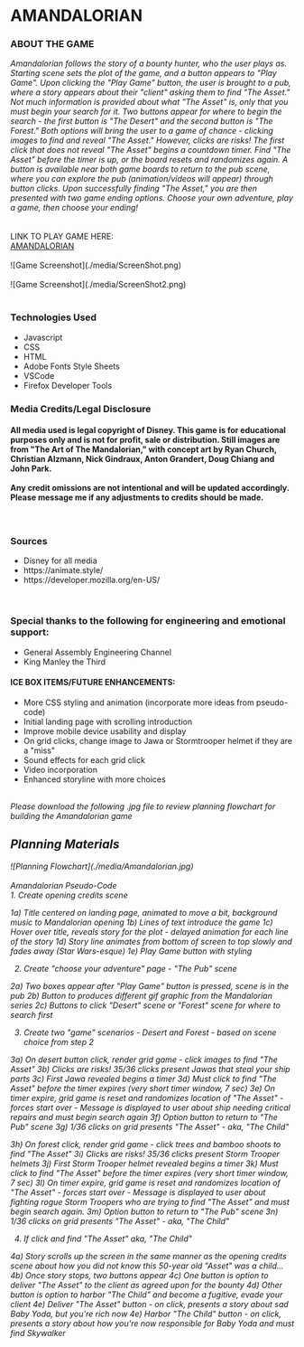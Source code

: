 <h1>AMANDALORIAN</h1>

<h3>ABOUT THE GAME</h3>

<i>
Amandalorian follows the story of a bounty hunter, who the user plays as. Starting scene sets the plot of the game, and a button appears to "Play Game". Upon clicking the "Play Game" button, the user is brought to a pub, where a story appears about their "client" asking them to find "The Asset." Not much information is provided about what "The Asset" is, only that you must begin your search for it.  Two buttons appear for where to begin the search - the first button is "The Desert" and the second button is "The Forest." Both options will bring the user to a game of chance - clicking images to find and reveal "The Asset." However, clicks are risks! The first click that does not reveal "The Asset" begins a countdown timer. Find "The Asset" before the timer is up, or the board resets and randomizes again.  A button is available near both game boards to return to the pub scene, where you can explore the pub (animation/videos will appear) through button clicks. Upon successfully finding "The Asset," you are then presented with two game ending options.  Choose your own adventure, play a game, then choose your ending!</i>
<br>
<br>
<br>
LINK TO PLAY GAME HERE:
<br>
<a href="https://amandalorian.netlify.app/">AMANDALORIAN</a>
<br>
<br>
![Game Screenshot](./media/ScreenShot.png)
<br>
<br>
![Game Screenshot](./media/ScreenShot2.png)
<br>
<br>
<h3>Technologies Used</h3>
<ul>
<li>Javascript</li>
<li>CSS</li>
<li>HTML</li>
<li>Adobe Fonts Style Sheets</li>
<li>VSCode</li>
<li>Firefox Developer Tools</li>
</ul>
<h3> Media Credits/Legal Disclosure </h3>
<h4>All media used is legal copyright of Disney. This game is for educational purposes only and is not for profit, sale or distribution. Still images are from "The Art of The Mandalorian," with concept art by Ryan Church, Christian Alzmann, Nick Gindraux, Anton Grandert, Doug Chiang and John Park.
<br>
<br>Any credit omissions are not intentional and will be updated accordingly. Please message me if any adjustments to credits should be made.
</h4>
<br>
<h3>Sources</h3>
<ul>
  <li>Disney for all media</li>
  <li>https://animate.style/</li>
  <li>https://developer.mozilla.org/en-US/</li>
</ul>
<br>
<h3>Special thanks to the following for engineering and emotional support:</h3>
<ul>
  <li>General Assembly Engineering Channel</li>
  <li>King Manley the Third</li>
</ul>
<h4>ICE BOX ITEMS/FUTURE ENHANCEMENTS:</h4>
<ul>
<li>More CSS styling and animation (incorporate more ideas from pseudo-code)</li>
<li>Initial landing page with scrolling introduction</li>
<li>Improve mobile device usability and display</li>
<li>On grid clicks, change image to Jawa or Stormtrooper helmet if they are a "miss"</li>
<li>Sound effects for each grid click</li>
<li>Video incorporation</li>
<li>Enhanced storyline with more choices</li>
<i>
</ul>
<br>
Please download the following .jpg file to review planning flowchart for building the Amandalorian game

<h2>Planning Materials</h2>
![Planning Flowchart](./media/Amandalorian.jpg)
<br> 
<br>
Amandalorian Pseudo-Code
<br>
1. Create opening credits scene

 1a) Title centered on landing page, animated to move a bit, background music to Mandalorian opening
 1b) Lines of text introduce the game
 1c) Hover over title, reveals story for the plot - delayed animation for each line of the story
 1d) Story line animates from bottom of screen to top slowly and fades away (Star Wars-esque)
 1e) Play Game button with styling

2. Create "choose your adventure" page - "The Pub" scene
 
 2a) Two boxes appear after "Play Game" button is pressed, scene is in the pub
 2b) Button to produces different gif graphic from the Mandalorian series
 2c) Buttons to click "Desert" scene or "Forest" scene for where to search first

3. Create two "game" scenarios - Desert and Forest - based on scene choice from step 2

3a) On desert button click, render grid game - click images to find "The Asset"
3b) Clicks are risks! 35/36 clicks present Jawas that steal your ship parts
3c) First Jawa revealed begins a timer
3d) Must click to find "The Asset" before the timer expires (very short timer window, 7 sec)
3e) On timer expire, grid game is reset and randomizes location of "The Asset" - forces start over - Message is displayed to user about ship needing critical repairs and must begin search again
3f) Option button to return to "The Pub" scene
3g) 1/36 clicks on grid presents "The Asset" - aka, "The Child"

3h) On forest click, render grid game - click trees and bamboo shoots to find "The Asset"
3i) Clicks are risks! 35/36 clicks present Storm Trooper helmets
3j) First Storm Trooper helmet revealed begins a timer
3k) Must click to find "The Asset" before the timer expires (very short timer window, 7 sec)
3l) On timer expire, grid game is reset and randomizes location of "The Asset" - forces start over - Message is displayed to user about fighting rogue Storm Troopers who are trying to find "The Asset" and must begin search again.
3m) Option button to return to "The Pub" scene
3n) 1/36 clicks on grid presents "The Asset" - aka, "The Child"

4. If click and find "The Asset" aka, "The Child"

4a) Story scrolls up the screen in the same manner as the opening credits scene about how you did not know this 50-year old "Asset" was a child...
4b) Once story stops, two buttons appear
4c) One button is option to deliver "The Asset" to the client as agreed upon for the bounty
4d) Other button is option to harbor "The Child" and become a fugitive, evade your client
4e) Deliver "The Asset" button - on click, presents a story about sad Baby Yoda, but you're rich now
4e) Harbor "The Child" button - on click, presents a story about how you're now responsible for Baby Yoda and must find Skywalker 
</i>